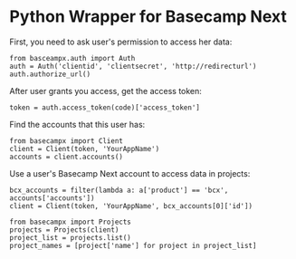 Python Wrapper for Basecamp Next
================================

First, you need to ask user's permission to access her data:

    from basceampx.auth import Auth
    auth = Auth('clientid', 'clientsecret', 'http://redirecturl')
    auth.authorize_url()

After user grants you access, get the access token:

    token = auth.access_token(code)['access_token']

Find the accounts that this user has:

    from basecampx import Client
    client = Client(token, 'YourAppName')
    accounts = client.accounts()

Use a user's Basecamp Next account to access data in projects:

    bcx_accounts = filter(lambda a: a['product'] == 'bcx', accounts['accounts'])
    client = Client(token, 'YourAppName', bcx_accounts[0]['id'])

    from basecampx import Projects
    projects = Projects(client)
    project_list = projects.list()
    project_names = [project['name'] for project in project_list]
